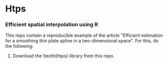# Htps 
### Efficient spatial interpolation using R

This repo contain a reproducible example of the article "Efficient estimation for a smoothing thin plate spline in a two-dimensional space". For this, do the following:

1. Download the \texttt{htps} library from this repo.
